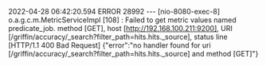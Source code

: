 2022-04-28 06:42:20.594 ERROR 28992 --- [nio-8080-exec-8] o.a.g.c.m.MetricServiceImpl             [108]  : Failed to get metric values named predicate_job. method [GET], host [http://192.168.100.211:9200], URI [/griffin/accuracy/_search?filter_path=hits.hits._source], status line [HTTP/1.1 400 Bad Request]
{"error":"no handler found for uri [/griffin/accuracy/_search?filter_path=hits.hits._source] and method [GET]"}